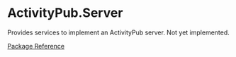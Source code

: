 ﻿# ActivityPub.Server

Provides services to implement an ActivityPub server.
Not yet implemented.

[Package Reference](https://warriordog.github.io/ActivityPubSharp/User%20Guide/Package%20Reference/ActivityPub.Server)